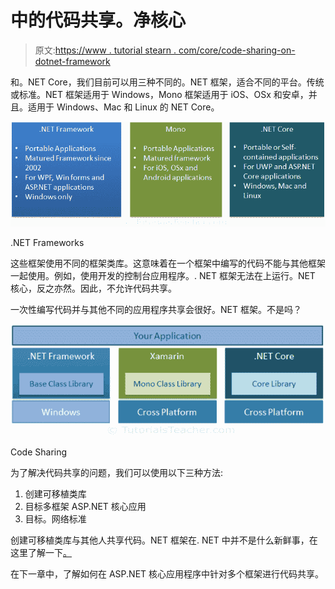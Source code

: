 # 中的代码共享。净核心

> 原文:[https://www . tutorial stearn . com/core/code-sharing-on-dotnet-framework](https://www.tutorialsteacher.com/core/code-sharing-between-dotnet-frameworks)

和。NET Core，我们目前可以用三种不同的。NET 框架，适合不同的平台。传统或标准。NET 框架适用于 Windows，Mono 框架适用于 iOS、OSx 和安卓，并且。适用于 Windows、Mac 和 Linux 的 NET Core。

[![](img/13ccee9c079ec83f361d6afa1858bf32.png)](../../Content/images/core/dotnet-frameworks.png)

.NET Frameworks



这些框架使用不同的框架类库。这意味着在一个框架中编写的代码不能与其他框架一起使用。例如，使用开发的控制台应用程序。. NET 框架无法在上运行。NET 核心，反之亦然。因此，不允许代码共享。

一次性编写代码并与其他不同的应用程序共享会很好。NET 框架。不是吗？

[![](img/f0d63bf9336a06f306b6ab18eb46874e.png)](../../Content/images/core/code-sharing.png)

Code Sharing



为了解决代码共享的问题，我们可以使用以下三种方法:

1.  创建可移植类库
2.  目标多框架 ASP.NET 核心应用
3.  目标。网络标准

创建可移植类库与其他人共享代码。NET 框架在. NET 中并不是什么新鲜事，在这里了解一下[。](https://docs.microsoft.com/en-us/dotnet/standard/cross-platform/cross-platform-development-with-the-portable-class-library ".NET Core Code Sharing")

在下一章中，了解如何在 ASP.NET 核心应用程序中针对多个框架进行代码共享。